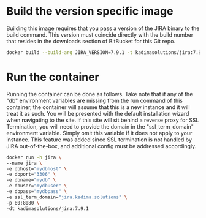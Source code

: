 # Build the version specific image
Building this image requires that you pass a version of the JIRA binary to the build command.  This version must coincide directly with the build number that resides in the downloads section of BitBucket for this Git repo.

```bash
docker build --build-arg JIRA_VERSION=7.9.1 -t kadimasolutions/jira:7.9.1 .
```

# Run the container
Running the container can be done as follows.  Take note that if any of the "db" environment variables are missing from the run command of this container, the container will assume that this is a new instance and it will treat it as such.  You will be presented with the default installation wizard when navigating to the site. If this site will sit behind a reverse proxy for SSL Termination, you will need to provide the domain in the "ssl_term_domain" environment variable. Simply omit this variable if it does not apply to your instance. This feature was added since SSL termination is not handled by JIRA out-of-the-box, and additional config must be addressed accordingly.

```bash
docker run -h jira \
--name jira \
-e dbhost="mydbhost" \
-e dbport="3306" \
-e dbname="mydb" \
-e dbuser="mydbuser" \
-e dbpass="mydbpass" \
-e ssl_term_domain="jira.kadima.solutions" \
-p 80:8080 \
-dt kadimasolutions/jira:7.9.1
```
